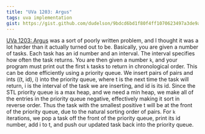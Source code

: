 ```yaml
---
title: "UVa 1203: Argus"
tags: uva implementation
gist: https://gist.github.com/dudelson/9bdcd6bd1f80f4ff1070623497a3de9a
---
```

[UVa 1203: Argus](https://uva.onlinejudge.org/index.php?option=com_onlinejudge&Itemid=8&category=24&page=show_problem&problem=3644) was a sort of poorly written problem, and I thought it was a lot harder than it actually turned out to be. <!--more-->
Basically, you are given a number of tasks. Each task has an id number and an interval. The interval specifies how often the task returns. You are then given a number `k`, and your program must print out the first `k` tasks to return in chronological order. This can be done efficiently using a priority queue. We insert pairs of pairs and ints ((t, id), i) into the priority queue, where t is the next time the task will return, i is the interval of the task we are inserting, and id is its id. Since the STL priority queue is a max heap, and we need a min heap, we make all of the entries in the priority queue negative, effectively making it sort in reverse order. Thus the task with the smallest positive t will be at the front of the priority queue, due to the natural sorting order of pairs. For `k` iterations, we pop a task off the front of the priority queue, print its id number, add i to t, and push our updated task back into the priority queue.
